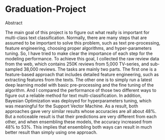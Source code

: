# Graduation-Project

Abstract

The main goal of this project is to figure out what really is important for multi-class text
classification. Normally, there are many steps that are assumed to be important to solve this
problem, such as text pre-processing, feature engineering, choosing proper algorithms, and
hyper-parameters tuning. So, I have tried to make clear the importance of each step for the
modeling performance. To achieve this goal, I collected the raw review data from the web,
which contains 250K reviews from 5,000 TV-series, and sub-sampled 38,000 reviews. The
tasks are mainly two parts. The first one is a feature-based approach that includes detailed
feature engineering, such as extracting features from the texts. The other one is to simply run
a latest deep learning model with basic pre-processing and the fine tuning of the algorithm.
And I compared the performance of those two different ways to figure out a reliable method
for text multi-classification. In addition, Bayesian Optimization was deployed for hyperparameters
tuning, which was meaningful for the Support Vector Machine. As a result, both
approaches gave very similar results whose accuracies are all about 48%. But a noticeable
result is that their predictions are very different from each other, and when ensembling these
models, the accuracy increased from 48% to 53%. This implies that ensembling both ways can
result in much better result than simply using one approach.

